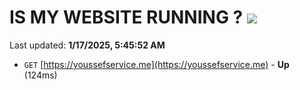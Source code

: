 # IS MY WEBSITE RUNNING ? [![](https://img.shields.io/static/v1?label=Sponsor&message=%E2%9D%A4&logo=GitHub&color=%23fe8e86)](https://github.com/sponsors/Youssef-Lehmam)

Last updated: **1/17/2025, 5:45:52 AM**

- `GET` [https://youssefservice.me](https://youssefservice.me) - **Up** (124ms)
